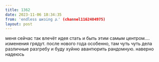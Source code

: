 ```yaml
---
title: 1362
date: 2023-11-06 18:34:35
from: 'endless шизing ⍼' (channel1162404975)
layout: post
---
```


меня сейчас так влечёт идея стать и быть этим самым центром.... изменения грядут. после нового года особенно, там чуть чуть дела различные разгребу и буду хуйню авантюрить рандомную. наверно
надеюсь

